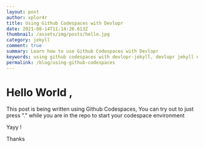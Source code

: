 ```yaml
---
layout: post
author: xplor4r
title: Using Github Codespaces with Devlopr
date: 2021-08-14T11:14:20.613Z
thumbnail: /assets/img/posts/hello.jpg
category: jekyll
comment: true
summary: Learn how to use Github Codespaces with Devlopr
keywords: using github codespaces with devlopr-jekyll, devlopr jekyll netlify cms, how to use netlify cms
permalink: /blog/using-github-codespaces
---
```

# Hello World ,

This post is being written using Github Codespaces, You can try out to just press "." while you are in the repo to start your codespace environment

Yayy !

Thanks

